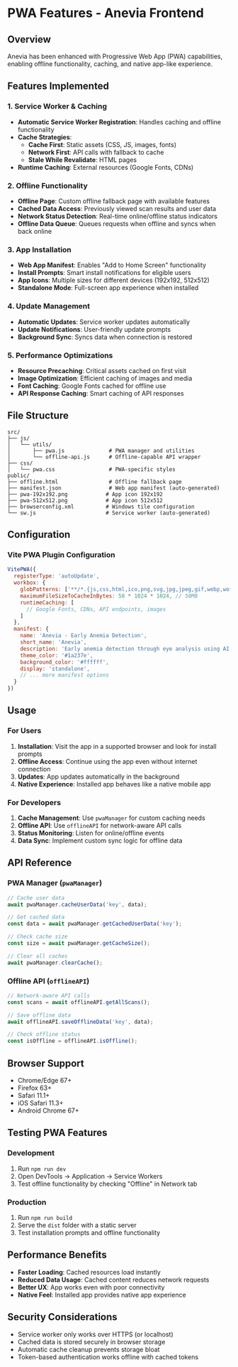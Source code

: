# PWA Features - Anevia Frontend

## Overview
Anevia has been enhanced with Progressive Web App (PWA) capabilities, enabling offline functionality, caching, and native app-like experience.

## Features Implemented

### 1. Service Worker & Caching
- **Automatic Service Worker Registration**: Handles caching and offline functionality
- **Cache Strategies**:
  - **Cache First**: Static assets (CSS, JS, images, fonts)
  - **Network First**: API calls with fallback to cache
  - **Stale While Revalidate**: HTML pages
- **Runtime Caching**: External resources (Google Fonts, CDNs)

### 2. Offline Functionality
- **Offline Page**: Custom offline fallback page with available features
- **Cached Data Access**: Previously viewed scan results and user data
- **Network Status Detection**: Real-time online/offline status indicators
- **Offline Data Queue**: Queues requests when offline and syncs when back online

### 3. App Installation
- **Web App Manifest**: Enables "Add to Home Screen" functionality
- **Install Prompts**: Smart install notifications for eligible users
- **App Icons**: Multiple sizes for different devices (192x192, 512x512)
- **Standalone Mode**: Full-screen app experience when installed

### 4. Update Management
- **Automatic Updates**: Service worker updates automatically
- **Update Notifications**: User-friendly update prompts
- **Background Sync**: Syncs data when connection is restored

### 5. Performance Optimizations
- **Resource Precaching**: Critical assets cached on first visit
- **Image Optimization**: Efficient caching of images and media
- **Font Caching**: Google Fonts cached for offline use
- **API Response Caching**: Smart caching of API responses

## File Structure

```
src/
├── js/
│   └── utils/
│       ├── pwa.js              # PWA manager and utilities
│       └── offline-api.js      # Offline-capable API wrapper
├── css/
│   └── pwa.css                 # PWA-specific styles
public/
├── offline.html                # Offline fallback page
├── manifest.json               # Web app manifest (auto-generated)
├── pwa-192x192.png            # App icon 192x192
├── pwa-512x512.png            # App icon 512x512
├── browserconfig.xml          # Windows tile configuration
└── sw.js                      # Service worker (auto-generated)
```

## Configuration

### Vite PWA Plugin Configuration
```javascript
VitePWA({
  registerType: 'autoUpdate',
  workbox: {
    globPatterns: ['**/*.{js,css,html,ico,png,svg,jpg,jpeg,gif,webp,woff,woff2,ttf,eot}'],
    maximumFileSizeToCacheInBytes: 50 * 1024 * 1024, // 50MB
    runtimeCaching: [
      // Google Fonts, CDNs, API endpoints, images
    ]
  },
  manifest: {
    name: 'Anevia - Early Anemia Detection',
    short_name: 'Anevia',
    description: 'Early anemia detection through eye analysis using AI technology',
    theme_color: '#1a237e',
    background_color: '#ffffff',
    display: 'standalone',
    // ... more manifest options
  }
})
```

## Usage

### For Users
1. **Installation**: Visit the app in a supported browser and look for install prompts
2. **Offline Access**: Continue using the app even without internet connection
3. **Updates**: App updates automatically in the background
4. **Native Experience**: Installed app behaves like a native mobile app

### For Developers
1. **Cache Management**: Use `pwaManager` for custom caching needs
2. **Offline API**: Use `offlineAPI` for network-aware API calls
3. **Status Monitoring**: Listen for online/offline events
4. **Data Sync**: Implement custom sync logic for offline data

## API Reference

### PWA Manager (`pwaManager`)
```javascript
// Cache user data
await pwaManager.cacheUserData('key', data);

// Get cached data
const data = await pwaManager.getCachedUserData('key');

// Check cache size
const size = await pwaManager.getCacheSize();

// Clear all caches
await pwaManager.clearCache();
```

### Offline API (`offlineAPI`)
```javascript
// Network-aware API calls
const scans = await offlineAPI.getAllScans();

// Save offline data
await offlineAPI.saveOfflineData('key', data);

// Check offline status
const isOffline = offlineAPI.isOffline();
```

## Browser Support
- Chrome/Edge 67+
- Firefox 63+
- Safari 11.1+
- iOS Safari 11.3+
- Android Chrome 67+

## Testing PWA Features

### Development
1. Run `npm run dev`
2. Open DevTools → Application → Service Workers
3. Test offline functionality by checking "Offline" in Network tab

### Production
1. Run `npm run build`
2. Serve the `dist` folder with a static server
3. Test installation prompts and offline functionality

## Performance Benefits
- **Faster Loading**: Cached resources load instantly
- **Reduced Data Usage**: Cached content reduces network requests
- **Better UX**: App works even with poor connectivity
- **Native Feel**: Installed app provides native app experience

## Security Considerations
- Service worker only works over HTTPS (or localhost)
- Cached data is stored securely in browser storage
- Automatic cache cleanup prevents storage bloat
- Token-based authentication works offline with cached tokens
